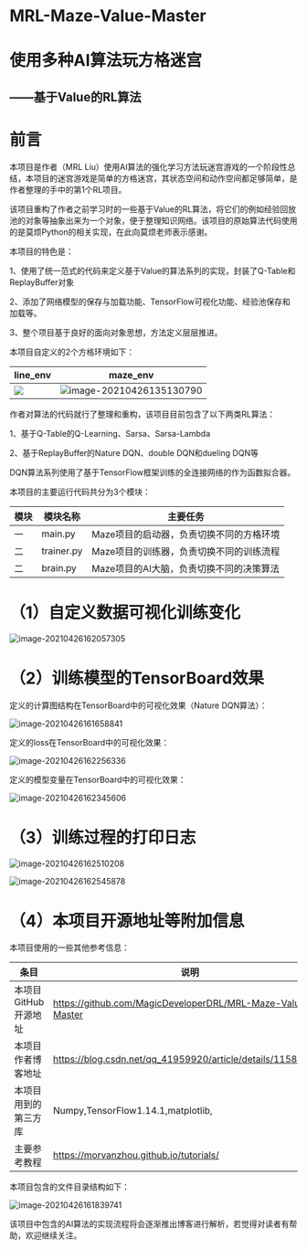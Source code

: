 # MRL-Maze-Value-Master
# 使用多种AI算法玩方格迷宫

## ——基于Value的RL算法 

# 前言

本项目是作者（MRL Liu）使用AI算法的强化学习方法玩迷宫游戏的一个阶段性总结，本项目的迷宫游戏是简单的方格迷宫，其状态空间和动作空间都足够简单，是作者整理的手中的第1个RL项目。

该项目重构了作者之前学习时的一些基于Value的RL算法，将它们的例如经验回放池的对象等抽象出来为一个对象，便于整理知识网络。该项目的原始算法代码使用的是莫烦Python的相关实现，在此向莫烦老师表示感谢。

本项目的特色是：

1、使用了统一范式的代码来定义基于Value的算法系列的实现，封装了Q-Table和ReplayBuffer对象

2、添加了网络模型的保存与加载功能、TensorFlow可视化功能、经验池保存和加载等。

3、整个项目基于良好的面向对象思想，方法定义层层推进。

本项目自定义的2个方格环境如下：

| line_env                                                     | maze_env                                                     |
| ------------------------------------------------------------ | ------------------------------------------------------------ |
| ![](C:\Users\Lab\AppData\Roaming\Typora\typora-user-images\image-20210425222905119.png) | ![image-20210426135130790](C:\Users\Lab\AppData\Roaming\Typora\typora-user-images\image-20210426135130790.png) |

作者对算法的代码就行了整理和重构，该项目目前包含了以下两类RL算法：

1、基于Q-Table的Q-Learning、Sarsa、Sarsa-Lambda

2、基于ReplayBuffer的Nature DQN、double DQN和dueling DQN等

DQN算法系列使用了基于TensorFlow框架训练的全连接网络的作为函数拟合器。

本项目的主要运行代码共分为3个模块：

| **模块** | **模块名称** | **主要任务**                             |
| -------- | ------------ | ---------------------------------------- |
| 一       | main.py      | Maze项目的启动器，负责切换不同的方格环境 |
| 二       | trainer.py   | Maze项目的训练器，负责切换不同的训练流程 |
| 二       | brain.py     | Maze项目的AI大脑，负责切换不同的决策算法 |

# **（1）自定义数据可视化训练变化**

![image-20210426162057305](C:\Users\Lab\AppData\Roaming\Typora\typora-user-images\image-20210426162057305.png)

# **（2）训练模型的TensorBoard效果**

定义的计算图结构在TensorBoard中的可视化效果（Nature DQN算法）：

![image-20210426161658841](C:\Users\Lab\AppData\Roaming\Typora\typora-user-images\image-20210426161658841.png)

定义的loss在TensorBoard中的可视化效果：

![image-20210426162256336](C:\Users\Lab\AppData\Roaming\Typora\typora-user-images\image-20210426162256336.png)

定义的模型变量在TensorBoard中的可视化效果：

![image-20210426162345606](C:\Users\Lab\AppData\Roaming\Typora\typora-user-images\image-20210426162345606.png)

# **（3）训练过程的打印日志**

![image-20210426162510208](C:\Users\Lab\AppData\Roaming\Typora\typora-user-images\image-20210426162510208.png)

![image-20210426162545878](C:\Users\Lab\AppData\Roaming\Typora\typora-user-images\image-20210426162545878.png)

# **（4）本项目开源地址等附加信息**

本项目使用的一些其他参考信息：

| **条目**             | **说明**                                                    |
| -------------------- | ----------------------------------------------------------- |
| 本项目GitHub开源地址 | https://github.com/MagicDeveloperDRL/MRL-Maze-Value-Master  |
| 本项目作者博客地址   | https://blog.csdn.net/qq_41959920/article/details/115875588 |
| 本项目用到的第三方库 | Numpy,TensorFlow1.14.1,matplotlib,                          |
| 主要参考教程         | https://morvanzhou.github.io/tutorials/                     |

本项目包含的文件目录结构如下：

![image-20210426161839741](C:\Users\Lab\AppData\Roaming\Typora\typora-user-images\image-20210426161839741.png)

该项目中包含的AI算法的实现流程将会逐渐推出博客进行解析，若觉得对读者有帮助，欢迎继续关注。